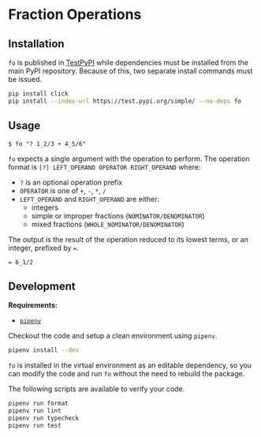 # Fraction Operations

## Installation

`fo` is published in [TestPyPI](https://test.pypi.org/project/fo/) while dependencies must be
installed from the main PyPI repository. Because of this, two separate install commands must be issued.

```sh
pip install click
pip install --index-url https://test.pypi.org/simple/ --no-deps fo
```

## Usage

```
$ fo "? 1_2/3 + 4_5/6"
```

`fo` expects a single argument with the operation to perform. The operation format is
`[?] LEFT_OPERAND OPERATOR RIGHT_OPERAND` where:
- `?` is an optional operation prefix
- `OPERATOR` is one of `+`, `-`, `*`, `/`
- `LEFT_OPERAND` and `RIGHT_OPERAND` are either:
  - integers
  - simple or improper fractions (`NOMINATOR/DENOMINATOR`)
  - mixed fractions (`WHOLE_NOMINATOR/DENOMINATOR`)

The output is the result of the operation reduced to its lowest terms, or an integer, prefixed by `=`.

```
= 6_1/2
```

## Development

**Requirements:**
- [`pipenv`](https://pipenv.readthedocs.io/)

Checkout the code and setup a clean environment using `pipenv`.

```sh
pipenv install --dev
```

`fo` is installed in the virtual environment as an editable dependency, so you can modify the code
and run `fo` without the need to rebuild the package.

The following scripts are available to verify your code.

```sh
pipenv run format
pipenv run lint
pipenv run typecheck
pipenv run test
```
